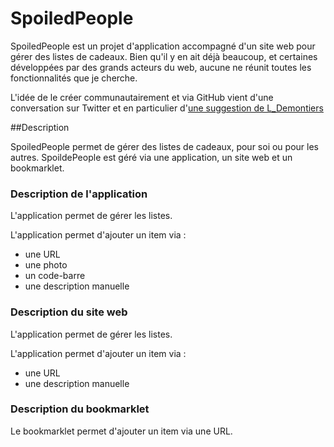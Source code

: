 SpoiledPeople
=============

SpoiledPeople est un projet d'application accompagné d'un site web pour gérer des listes de cadeaux.
Bien qu'il y en ait déjà beaucoup, et certaines développées par des grands acteurs du web, aucune ne réunit toutes les fonctionnalités que je cherche.

L'idée de le créer communautairement et via GitHub vient d'une conversation sur Twitter et en particulier d'[une suggestion de L_Demontiers](https://twitter.com/L_Demontiers/status/395076897429676032)

##Description

SpoiledPeople permet de gérer des listes de cadeaux, pour soi ou pour les autres.
SpoildePeople est géré via une application, un site web et un bookmarklet.

### Description de l'application

L'application permet de gérer les listes.

L'application permet d'ajouter un item via :
* une URL
* une photo
* un code-barre
* une description manuelle

### Description du site web

L'application permet de gérer les listes.

L'application permet d'ajouter un item via :
* une URL
* une description manuelle

### Description du bookmarklet

Le bookmarklet permet d'ajouter un item via une URL.
